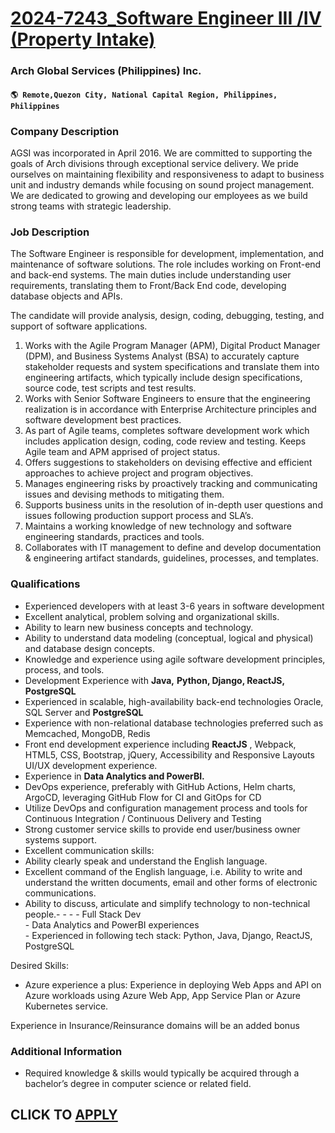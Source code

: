 # [2024-7243_Software Engineer III /IV (Property Intake)](https://www.remotewlb.com/apply/2024-7243-software-engineer-iii-iv-property-intake)  
### Arch Global Services (Philippines) Inc.  
#### `🌎 Remote,Quezon City, National Capital Region, Philippines, Philippines`  

### **Company Description**

AGSI was incorporated in April 2016. We are committed to supporting the goals of Arch divisions through exceptional service delivery. We pride ourselves on maintaining flexibility and responsiveness to adapt to business unit and industry demands while focusing on sound project management. We are dedicated to growing and developing our employees as we build strong teams with strategic leadership.

###  **Job Description**

The Software Engineer is responsible for development, implementation, and maintenance of software solutions. The role includes working on Front-end and back-end systems. The main duties include understanding user requirements, translating them to Front/Back End code, developing database objects and APIs.

The candidate will provide analysis, design, coding, debugging, testing, and support of software applications.

  1. Works with the Agile Program Manager (APM), Digital Product Manager (DPM), and Business Systems Analyst (BSA) to accurately capture stakeholder requests and system specifications and translate them into engineering artifacts, which typically include design specifications, source code, test scripts and test results.
  2. Works with Senior Software Engineers to ensure that the engineering realization is in accordance with Enterprise Architecture principles and software development best practices.
  3. As part of Agile teams, completes software development work which includes application design, coding, code review and testing. Keeps Agile team and APM apprised of project status.
  4. Offers suggestions to stakeholders on devising effective and efficient approaches to achieve project and program objectives.
  5. Manages engineering risks by proactively tracking and communicating issues and devising methods to mitigating them.
  6. Supports business units in the resolution of in-depth user questions and issues following production support process and SLA’s.
  7. Maintains a working knowledge of new technology and software engineering standards, practices and tools.
  8. Collaborates with IT management to define and develop documentation & engineering artifact standards, guidelines, processes, and templates.

###  **Qualifications**

  * Experienced developers with at least 3-6 years in software development
  * Excellent analytical, problem solving and organizational skills.
  * Ability to learn new business concepts and technology.
  * Ability to understand data modeling (conceptual, logical and physical) and database design concepts.
  * Knowledge and experience using agile software development principles, process, and tools.
  * Development Experience with **Java,** **Python, Django, ReactJS, PostgreSQL**
  * Experienced in scalable, high-availability back-end technologies Oracle, SQL Server and **PostgreSQL**
  * Experience with non-relational database technologies preferred such as Memcached, MongoDB, Redis
  * Front end development experience including **ReactJS** , Webpack, HTML5, CSS, Bootstrap, jQuery, Accessibility and Responsive Layouts UI/UX development experience.
  * Experience in **Data Analytics and PowerBI.**
  * DevOps experience, preferably with GitHub Actions, Helm charts, ArgoCD, leveraging GitHub Flow for CI and GitOps for CD
  * Utilize DevOps and configuration management process and tools for Continuous Integration / Continuous Delivery and Testing
  * Strong customer service skills to provide end user/business owner systems support.
  * Excellent communication skills:
  * Ability clearly speak and understand the English language.
  * Excellent command of the English language, i.e. Ability to write and understand the written documents, email and other forms of electronic communications.
  * Ability to discuss, articulate and simplify technology to non-technical people.- - - - Full Stack Dev  
\- Data Analytics and PowerBI experiences  
\- Experienced in following tech stack: Python, Java, Django, ReactJS, PostgreSQL

Desired Skills:

  * Azure experience a plus: Experience in deploying Web Apps and API on Azure workloads using Azure Web App, App Service Plan or Azure Kubernetes service.

Experience in Insurance/Reinsurance domains will be an added bonus

###  **Additional Information**

  * Required knowledge & skills would typically be acquired through a bachelor’s degree in computer science or related field.

  
## CLICK TO [APPLY](https://www.remotewlb.com/apply/2024-7243-software-engineer-iii-iv-property-intake)

